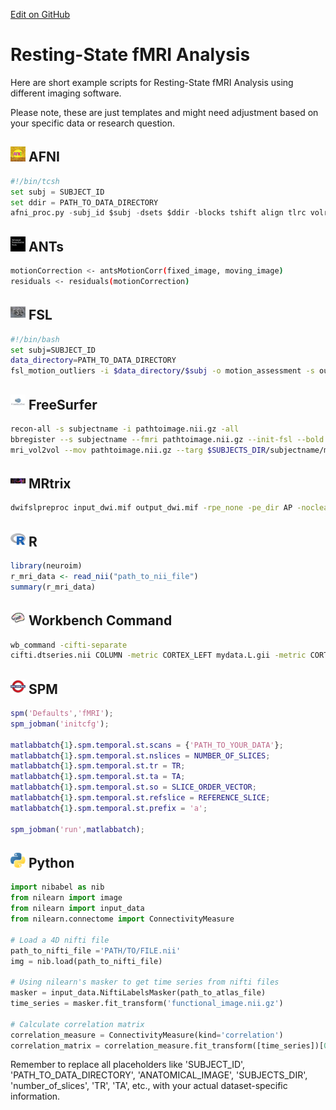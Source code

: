 [Edit on GitHub](https://github.com/cmi-dair/NeuRosetta/edit/main/src/fmri_analysis/resting_state_fmri_analysis.md)
# Resting-State fMRI Analysis

Here are short example scripts for Resting-State fMRI Analysis using different imaging software.

Please note, these are just templates and might need adjustment based on your specific data or research question. 

## <img src="../icons/afni.png" height="24px" /> AFNI

```python
#!/bin/tcsh
set subj = SUBJECT_ID
set ddir = PATH_TO_DATA_DIRECTORY
afni_proc.py -subj_id $subj -dsets $ddir -blocks tshift align tlrc volreg blur mask regress -copy_anat ANATOMICAL_IMAGE -do_block 'tshift  align tlrc -copy_costs' -tcat_remove_first_trs 0 -volreg_align_to THIRD_VOL -volreg_align_e2a -volreg_tlrc_warp -blur_size 6.0 -regress_anaticor -regress_censor_motion 0.3 -regress_censor_outliers 0.1 -regress_apply_mot_types demean deriv -regress_est_blur_epits -regress_est_blur_errts
```

## <img src="../icons/ants.png" height="24px" /> ANTs

```bash
motionCorrection <- antsMotionCorr(fixed_image, moving_image)
residuals <- residuals(motionCorrection)
```

## <img src="../icons/fsl.png" height="24px" /> FSL

```bash
#!/bin/bash
set subj=SUBJECT_ID
data_directory=PATH_TO_DATA_DIRECTORY
fsl_motion_outliers -i $data_directory/$subj -o motion_assessment -s output_motion_parameter --fd --thresh=0.9 
```

## <img src="../icons/freesurfer.png" height="24px" /> FreeSurfer

```bash
recon-all -s subjectname -i pathtoimage.nii.gz -all
bbregister --s subjectname --fmri pathtoimage.nii.gz --init-fsl --bold
mri_vol2vol --mov pathtoimage.nii.gz --targ $SUBJECTS_DIR/subjectname/mri/orig.mgz --interp nearest --o registered.nii.gz --reg $SUBJECTS_DIR/subjectname/bold/004/register.dof6.dat --no-save-reg
```

## <img src="../icons/mrtrix.png" height="24px" /> MRtrix

```bash
dwifslpreproc input_dwi.mif output_dwi.mif -rpe_none -pe_dir AP -nocleanup -eddy_options " --slm=linear --repol"
```

## <img src="../icons/r.png" height="24px" /> R

```R
library(neuroim)
r_mri_data <- read_nii("path_to_nii_file")
summary(r_mri_data)
```

## <img src="../icons/workbench_command.png" height="24px" /> Workbench Command

```bash
wb_command -cifti-separate 
cifti.dtseries.nii COLUMN -metric CORTEX_LEFT mydata.L.gii -metric CORTEX_RIGHT mydata.R.gii -volume ALL mydata_subcort.nii
```

## <img src="../icons/spm.png" height="24px" /> SPM

```matlab
spm('Defaults','fMRI');
spm_jobman('initcfg');

matlabbatch{1}.spm.temporal.st.scans = {'PATH_TO_YOUR_DATA'}; 
matlabbatch{1}.spm.temporal.st.nslices = NUMBER_OF_SLICES;
matlabbatch{1}.spm.temporal.st.tr = TR;
matlabbatch{1}.spm.temporal.st.ta = TA;
matlabbatch{1}.spm.temporal.st.so = SLICE_ORDER_VECTOR;
matlabbatch{1}.spm.temporal.st.refslice = REFERENCE_SLICE;
matlabbatch{1}.spm.temporal.st.prefix = 'a';

spm_jobman('run',matlabbatch);
```

## <img src="../icons/python.png" height="24px" /> Python

```python
import nibabel as nib
from nilearn import image
from nilearn import input_data
from nilearn.connectome import ConnectivityMeasure

# Load a 4D nifti file
path_to_nifti_file ='PATH/TO/FILE.nii'
img = nib.load(path_to_nifti_file)

# Using nilearn's masker to get time series from nifti files
masker = input_data.NiftiLabelsMasker(path_to_atlas_file)
time_series = masker.fit_transform('functional_image.nii.gz')

# Calculate correlation matrix
correlation_measure = ConnectivityMeasure(kind='correlation')
correlation_matrix = correlation_measure.fit_transform([time_series])[0]
```

Remember to replace all placeholders like 'SUBJECT_ID', 'PATH_TO_DATA_DIRECTORY', 'ANATOMICAL_IMAGE', 'SUBJECTS_DIR', 'number_of_slices', 'TR', 'TA', etc., with your actual dataset-specific information.